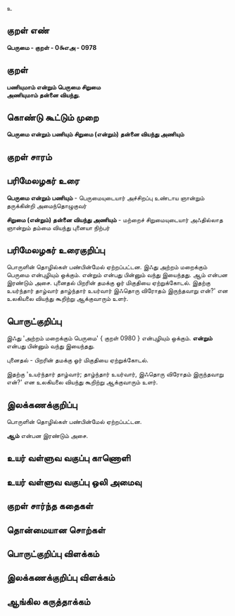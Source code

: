 உ

## குறள் எண் 

**பெருமை - குறள் - 0௯எஅ - 0978**

## குறள் 

**பணியுமாம் என்றும் பெருமை சிறுமை  
அணியுமாம் தன்னை வியந்து.** 

## கொண்டு கூட்டும் முறை

**பெருமை என்றும் பணியும் சிறுமை (என்றும்) தன்னை வியந்து அணியும்**

## குறள் சாரம் 


## பரிமேலழகர் உரை

**பெருமை என்றும் பணியும்** - பெருமையுடையார் அச்சிறப்பு உண்டாய ஞான்றும் தருக்கின்றி அமைந்தொழுகுவர் 

**சிறுமை (என்றும்) தன்னை வியந்து அணியும்** - மற்றைச் சிறுமையுடையார் அஃதில்லாத ஞான்றும் தம்மை வியந்து புனையா நிற்பர்

## பரிமேலழகர் உரைகுறிப்பு   

பொருளின் தொழில்கள் பண்பின்மேல் ஏற்றப்பட்டன. இஃது அற்றம் மறைக்கும் பெருமை என்புழியும் ஒக்கும். என்றும் என்பது பின்னும் வந்து இயைந்தது. ஆம் என்பன இரண்டும் அசை. புனைதல் பிறரின் தமக்கு ஓர் மிகுதியை ஏற்றுக்கோடல். இதற்கு உயர்ந்தார் தாழ்வார் தாழ்ந்தார் உயர்வார் இஃதொரு விரோதம் இருந்தவாறு என்?' என உலகியலை வியந்து கூறிற்று ஆக்குவாரும் உளர்.

## பொருட்குறிப்பு 
 
இஃது 'அற்றம் மறைக்கும் பெருமை' { குறள் 0980 } என்புழியும் ஒக்கும். **என்றும்** என்பது பின்னும் வந்து இயைந்தது.

புனைதல் - பிறரின் தமக்கு ஓர் மிகுதியை ஏற்றுக்கோடல். 

இதற்கு 'உயர்ந்தார் தாழ்வார்; தாழ்ந்தார் உயர்வார், இஃதொரு விரோதம் இருந்தவாறு என்?' என உலகியலை வியந்து கூறிற்று ஆக்குவாரும் உளர்.

## இலக்கணக்குறிப்பு  

பொருளின் தொழில்கள் பண்பின்மேல் ஏற்றப்பட்டன.

**ஆம்** என்பன இரண்டும் அசை.

## உயர் வள்ளுவ வகுப்பு காணொளி


## உயர் வள்ளுவ வகுப்பு ஒலி அமைவு 

 
## குறள் சார்ந்த கதைகள் 


## தொன்மையான சொற்கள்


## பொருட்குறிப்பு விளக்கம்


## இலக்கணக்குறிப்பு விளக்கம்


## ஆங்கில கருத்தாக்கம் 


